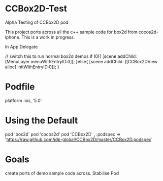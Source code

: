 CCBox2D-Test
============

Alpha Testing of CCBox2D pod


This project ports across all the c++ sample code for box2d from cocos2d-iphone.
This is a work in progress.


In App Delegate

// switch this to run normal box2d demos
 if (0){
     [scene addChild: [MenuLayer menuWithEntryID:0]];
 }else{
     [scene  addChild: [[CCBox2DView alloc] initWithEntryID:0]]; 
 }


Podfile
============
platform :ios, '5.0'

# Using the Default
pod 'box2d'
pod 'cocos2d'
pod 'CCBox2D' , :podspec => 'https://raw.github.com/jdp-global/CCBox2D/master/CCBox2D.podspec'






Goals
============
create ports of demo sample code across.
Stabilise Pod

